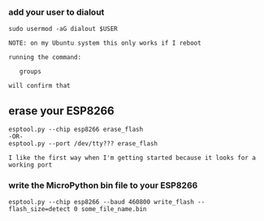 ### add your user to dialout

    sudo usermod -aG dialout $USER

    NOTE: on my Ubuntu system this only works if I reboot

    running the command:

       groups

    will confirm that

## erase your ESP8266

    esptool.py --chip esp8266 erase_flash
    -OR-
    esptool.py --port /dev/tty??? erase_flash

    I like the first way when I'm getting started because it looks for a working port
    
### write the MicroPython bin file to your ESP8266

    esptool.py --chip esp8266 --baud 460800 write_flash --flash_size=detect 0 some_file_name.bin
